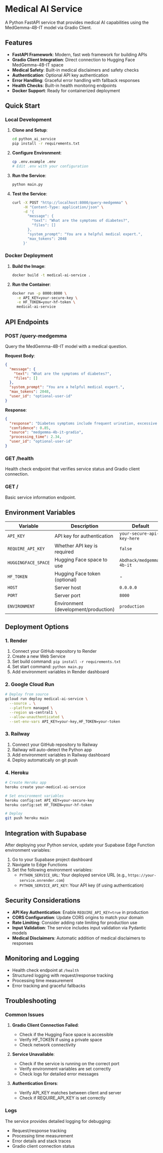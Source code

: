 # Medical AI Service

A Python FastAPI service that provides medical AI capabilities using the MedGemma-4B-IT model via Gradio Client.

## Features

- **FastAPI Framework**: Modern, fast web framework for building APIs
- **Gradio Client Integration**: Direct connection to Hugging Face MedGemma-4B-IT space
- **Medical Safety**: Built-in medical disclaimers and safety checks
- **Authentication**: Optional API key authentication
- **Error Handling**: Graceful error handling with fallback responses
- **Health Checks**: Built-in health monitoring endpoints
- **Docker Support**: Ready for containerized deployment

## Quick Start

### Local Development

1. **Clone and Setup**:
   ```bash
   cd python_ai_service
   pip install -r requirements.txt
   ```

2. **Configure Environment**:
   ```bash
   cp .env.example .env
   # Edit .env with your configuration
   ```

3. **Run the Service**:
   ```bash
   python main.py
   ```

4. **Test the Service**:
   ```bash
   curl -X POST "http://localhost:8000/query-medgemma" \
        -H "Content-Type: application/json" \
        -d '{
          "message": {
            "text": "What are the symptoms of diabetes?",
            "files": []
          },
          "system_prompt": "You are a helpful medical expert.",
          "max_tokens": 2048
        }'
   ```

### Docker Deployment

1. **Build the Image**:
   ```bash
   docker build -t medical-ai-service .
   ```

2. **Run the Container**:
   ```bash
   docker run -p 8000:8000 \
     -e API_KEY=your-secure-key \
     -e HF_TOKEN=your-hf-token \
     medical-ai-service
   ```

## API Endpoints

### POST /query-medgemma

Query the MedGemma-4B-IT model with a medical question.

**Request Body**:
```json
{
  "message": {
    "text": "What are the symptoms of diabetes?",
    "files": []
  },
  "system_prompt": "You are a helpful medical expert.",
  "max_tokens": 2048,
  "user_id": "optional-user-id"
}
```

**Response**:
```json
{
  "response": "Diabetes symptoms include frequent urination, excessive thirst...",
  "confidence": 0.85,
  "source": "medgemma-4b-it-gradio",
  "processing_time": 2.34,
  "user_id": "optional-user-id"
}
```

### GET /health

Health check endpoint that verifies service status and Gradio client connection.

### GET /

Basic service information endpoint.

## Environment Variables

| Variable | Description | Default |
|----------|-------------|---------|
| `API_KEY` | API key for authentication | `your-secure-api-key-here` |
| `REQUIRE_API_KEY` | Whether API key is required | `false` |
| `HUGGINGFACE_SPACE` | Hugging Face space to use | `Abdhack/medgemma-4b-it` |
| `HF_TOKEN` | Hugging Face token (optional) | - |
| `HOST` | Server host | `0.0.0.0` |
| `PORT` | Server port | `8000` |
| `ENVIRONMENT` | Environment (development/production) | `production` |

## Deployment Options

### 1. Render

1. Connect your GitHub repository to Render
2. Create a new Web Service
3. Set build command: `pip install -r requirements.txt`
4. Set start command: `python main.py`
5. Add environment variables in Render dashboard

### 2. Google Cloud Run

```bash
# Deploy from source
gcloud run deploy medical-ai-service \
  --source . \
  --platform managed \
  --region us-central1 \
  --allow-unauthenticated \
  --set-env-vars API_KEY=your-key,HF_TOKEN=your-token
```

### 3. Railway

1. Connect your GitHub repository to Railway
2. Railway will auto-detect the Python app
3. Add environment variables in Railway dashboard
4. Deploy automatically on git push

### 4. Heroku

```bash
# Create Heroku app
heroku create your-medical-ai-service

# Set environment variables
heroku config:set API_KEY=your-secure-key
heroku config:set HF_TOKEN=your-hf-token

# Deploy
git push heroku main
```

## Integration with Supabase

After deploying your Python service, update your Supabase Edge Function environment variables:

1. Go to your Supabase project dashboard
2. Navigate to Edge Functions
3. Set the following environment variables:
   - `PYTHON_SERVICE_URL`: Your deployed service URL (e.g., `https://your-service.onrender.com`)
   - `PYTHON_SERVICE_API_KEY`: Your API key (if using authentication)

## Security Considerations

- **API Key Authentication**: Enable `REQUIRE_API_KEY=true` in production
- **CORS Configuration**: Update CORS origins to match your domain
- **Rate Limiting**: Consider adding rate limiting for production use
- **Input Validation**: The service includes input validation via Pydantic models
- **Medical Disclaimers**: Automatic addition of medical disclaimers to responses

## Monitoring and Logging

- Health check endpoint at `/health`
- Structured logging with request/response tracking
- Processing time measurement
- Error tracking and graceful fallbacks

## Troubleshooting

### Common Issues

1. **Gradio Client Connection Failed**:
   - Check if the Hugging Face space is accessible
   - Verify HF_TOKEN if using a private space
   - Check network connectivity

2. **Service Unavailable**:
   - Check if the service is running on the correct port
   - Verify environment variables are set correctly
   - Check logs for detailed error messages

3. **Authentication Errors**:
   - Verify API_KEY matches between client and server
   - Check if REQUIRE_API_KEY is set correctly

### Logs

The service provides detailed logging for debugging:
- Request/response tracking
- Processing time measurement
- Error details and stack traces
- Gradio client connection status